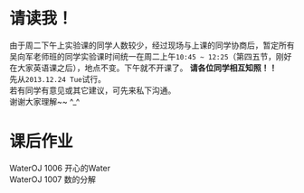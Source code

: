 # 请读我！
由于周二下午上实验课的同学人数较少，经过现场与上课的同学协商后，暂定所有吴向军老师班的同学实验课时间统一在周二上午`10:45 ~ 12:25`（第四五节，刚好在大家英语课之后），地点不变。下午就不开课了。  **请各位同学相互知照！！**   
先从`2013.12.24 Tue`试行。  
若有同学有意见或其它建议，可先来私下沟通。  
谢谢大家理解~~ ^_^

# 课后作业
WaterOJ 1006 开心的Water  
WaterOJ 1007 数的分解
